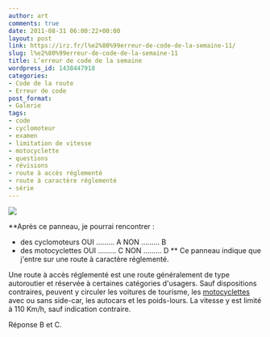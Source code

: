 ```yaml
---
author: art
comments: true
date: 2011-08-31 06:00:22+00:00
layout: post
link: https://irz.fr/l%e2%80%99erreur-de-code-de-la-semaine-11/
slug: l%e2%80%99erreur-de-code-de-la-semaine-11
title: L’erreur de code de la semaine
wordpress_id: 1438447918
categories:
- Code de la route
- Erreur de code
post_format:
- Galerie
tags:
- code
- cyclomoteur
- examen
- limitation de vitesse
- motocyclette
- questions
- révisions
- route à accès réglementé
- route à caractère réglementé
- série
---
```


![](https://static.irz.fr/2011/08/route-acces-reglemente.png)

**Après ce panneau, je pourrai rencontrer :
- des cyclomoteurs
OUI ......... A
NON ......... B
- des motocyclettes
OUI ......... C
NON ......... D
**
Ce panneau indique que j'entre sur une route à caractère réglementé.

Une route à accès réglementé est une route généralement de type autoroutier et réservée à certaines catégories d'usagers. Sauf dispositions contraires, peuvent y circuler les voitures de tourisme, les [motocyclettes](http://irz.fr/motocyclette-cyclomoteur/) avec ou sans side-car, les autocars et les poids-lours. La vitesse y est limité à 110 Km/h, sauf indication contraire.

Réponse B et C.




